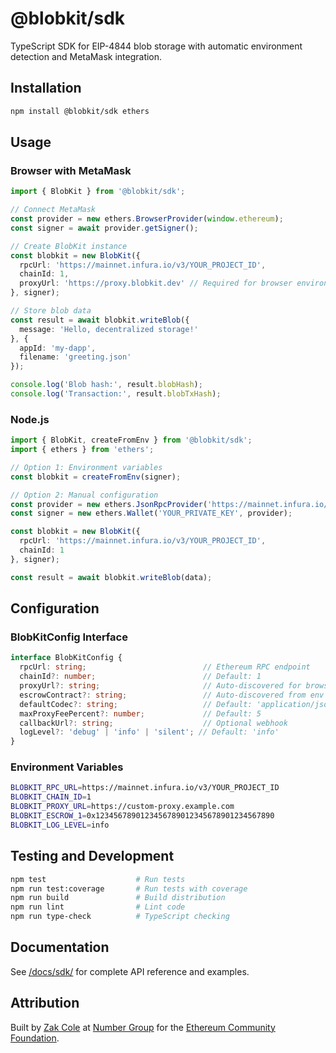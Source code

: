 # @blobkit/sdk

TypeScript SDK for EIP-4844 blob storage with automatic environment detection and MetaMask integration.

## Installation

```bash
npm install @blobkit/sdk ethers
```

## Usage

### Browser with MetaMask

```typescript
import { BlobKit } from '@blobkit/sdk';

// Connect MetaMask
const provider = new ethers.BrowserProvider(window.ethereum);
const signer = await provider.getSigner();

// Create BlobKit instance
const blobkit = new BlobKit({
  rpcUrl: 'https://mainnet.infura.io/v3/YOUR_PROJECT_ID',
  chainId: 1,
  proxyUrl: 'https://proxy.blobkit.dev' // Required for browser environments
}, signer);

// Store blob data
const result = await blobkit.writeBlob({
  message: 'Hello, decentralized storage!'
}, {
  appId: 'my-dapp',
  filename: 'greeting.json'
});

console.log('Blob hash:', result.blobHash);
console.log('Transaction:', result.blobTxHash);
```

### Node.js

```typescript
import { BlobKit, createFromEnv } from '@blobkit/sdk';
import { ethers } from 'ethers';

// Option 1: Environment variables
const blobkit = createFromEnv(signer);

// Option 2: Manual configuration
const provider = new ethers.JsonRpcProvider('https://mainnet.infura.io/v3/YOUR_PROJECT_ID');
const signer = new ethers.Wallet('YOUR_PRIVATE_KEY', provider);

const blobkit = new BlobKit({
  rpcUrl: 'https://mainnet.infura.io/v3/YOUR_PROJECT_ID',
  chainId: 1
}, signer);

const result = await blobkit.writeBlob(data);
```

## Configuration

### BlobKitConfig Interface

```typescript
interface BlobKitConfig {
  rpcUrl: string;                          // Ethereum RPC endpoint
  chainId?: number;                        // Default: 1
  proxyUrl?: string;                       // Auto-discovered for browsers
  escrowContract?: string;                 // Auto-discovered from env
  defaultCodec?: string;                   // Default: 'application/json'
  maxProxyFeePercent?: number;             // Default: 5
  callbackUrl?: string;                    // Optional webhook
  logLevel?: 'debug' | 'info' | 'silent'; // Default: 'info'
}
```

### Environment Variables

```bash
BLOBKIT_RPC_URL=https://mainnet.infura.io/v3/YOUR_PROJECT_ID
BLOBKIT_CHAIN_ID=1
BLOBKIT_PROXY_URL=https://custom-proxy.example.com
BLOBKIT_ESCROW_1=0x1234567890123456789012345678901234567890
BLOBKIT_LOG_LEVEL=info
```

## Testing and Development

```bash
npm test                    # Run tests
npm run test:coverage       # Run tests with coverage
npm run build               # Build distribution
npm run lint                # Lint code
npm run type-check          # TypeScript checking
```

## Documentation

See [/docs/sdk/](../../docs/sdk/) for complete API reference and examples.

## Attribution

Built by [Zak Cole](https://x.com/0xzak) at [Number Group](https://numbergroup.xyz) for the [Ethereum Community Foundation](https://ethcf.org). 